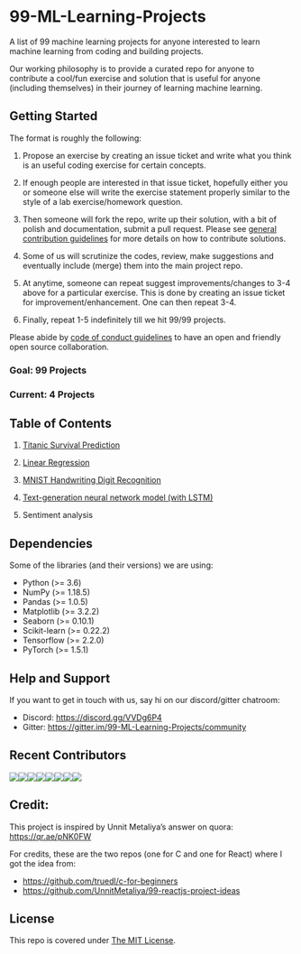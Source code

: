 # 99-ML-Learning-Projects
A list of 99 machine learning projects for anyone interested to learn machine learning from coding and building projects.

Our working philosophy is to provide a curated repo for anyone to contribute a cool/fun exercise and solution that is useful for anyone (including themselves) in their journey of learning machine learning.


## Getting Started

The format is roughly the following:

1. Propose an exercise by creating an issue ticket and write what you think is an useful coding exercise for certain concepts. 

2. If enough people are interested in that issue ticket, hopefully either you or someone else will write the exercise statement properly similar to the style of a lab exercise/homework question.

3. Then someone will fork the repo, write up their solution, with a bit of polish and documentation, submit a pull request. Please see [general contribution guidelines](CONTRIBUTING.md) for more details on how to contribute solutions.

4. Some of us will scrutinize the codes, review, make suggestions and eventually include (merge) them into the main project repo.

5. At anytime, someone can repeat suggest improvements/changes to 3-4 above for a particular exercise. This is done by creating an issue ticket for improvement/enhancement. One can then repeat 3-4.

6. Finally, repeat 1-5 indefinitely till we hit 99/99 projects.

Please abide by [code of conduct guidelines](CODE_OF_CONDUCT.md) to have an open and friendly open source collaboration.

### Goal: 99 Projects  
### Current: 4 Projects

## Table of Contents

001. [Titanic Survival Prediction](https://github.com/gimseng/99-ML-Learning-Projects/tree/master/001/exercise)

002. [Linear Regression](https://github.com/gimseng/99-ML-Learning-Projects/tree/master/002/exercise)

003. [MNIST Handwriting Digit Recognition](https://github.com/gimseng/99-ML-Learning-Projects/tree/master/003/exercise)

004. [Text-generation neural network model (with LSTM)](https://github.com/gimseng/99-ML-Learning-Projects/tree/master/004/exercise)

005. Sentiment analysis

## Dependencies

Some of the libraries (and their versions) we are using:
- Python (>= 3.6)
- NumPy (>= 1.18.5)
- Pandas (>= 1.0.5)
- Matplotlib (>= 3.2.2)
- Seaborn (>= 0.10.1)
- Scikit-learn (>= 0.22.2)
- Tensorflow (>= 2.2.0)
- PyTorch (>= 1.5.1)


## Help and Support

If you want to get in touch with us, say hi on our discord/gitter chatroom:

- Discord: https://discord.gg/VVDg6P4
- Gitter: https://gitter.im/99-ML-Learning-Projects/community

## Recent Contributors
[![](https://sourcerer.io/fame/gimseng/gimseng/99-ML-Learning-Projects/images/0)](https://sourcerer.io/fame/gimseng/gimseng/99-ML-Learning-Projects/links/0)[![](https://sourcerer.io/fame/gimseng/gimseng/99-ML-Learning-Projects/images/1)](https://sourcerer.io/fame/gimseng/gimseng/99-ML-Learning-Projects/links/1)[![](https://sourcerer.io/fame/gimseng/gimseng/99-ML-Learning-Projects/images/2)](https://sourcerer.io/fame/gimseng/gimseng/99-ML-Learning-Projects/links/2)[![](https://sourcerer.io/fame/gimseng/gimseng/99-ML-Learning-Projects/images/3)](https://sourcerer.io/fame/gimseng/gimseng/99-ML-Learning-Projects/links/3)[![](https://sourcerer.io/fame/gimseng/gimseng/99-ML-Learning-Projects/images/4)](https://sourcerer.io/fame/gimseng/gimseng/99-ML-Learning-Projects/links/4)[![](https://sourcerer.io/fame/gimseng/gimseng/99-ML-Learning-Projects/images/5)](https://sourcerer.io/fame/gimseng/gimseng/99-ML-Learning-Projects/links/5)[![](https://sourcerer.io/fame/gimseng/gimseng/99-ML-Learning-Projects/images/6)](https://sourcerer.io/fame/gimseng/gimseng/99-ML-Learning-Projects/links/6)[![](https://sourcerer.io/fame/gimseng/gimseng/99-ML-Learning-Projects/images/7)](https://sourcerer.io/fame/gimseng/gimseng/99-ML-Learning-Projects/links/7)

## Credit:

This project is inspired by Unnit Metaliya’s answer on quora: https://qr.ae/pNK0FW

For credits, these are the two repos (one for C and one for React) where I got the idea from:
- https://github.com/truedl/c-for-beginners 
- https://github.com/UnnitMetaliya/99-reactjs-project-ideas

## License

This repo is covered under [The MIT License](LICENSE).
